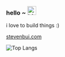 ### hello ~ <img src="https://user-images.githubusercontent.com/1303154/88677602-1635ba80-d120-11ea-84d8-d263ba5fc3c0.gif" width="24px" alt="hi">


i love to build things :)

<a href="https://stevenhbui.vercel.app/" target="_blank" rel="noopener noreferrer">stevenbui.com</a>

![Top Langs](https://github-readme-stats.vercel.app/api/top-langs/?username=sbui056&layout=compact&hide=css,html)
